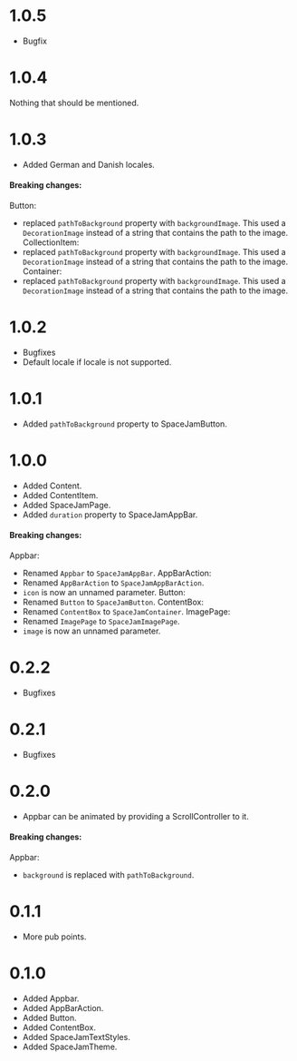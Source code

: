 # 1.0.5
* Bugfix
# 1.0.4
Nothing that should be mentioned.
# 1.0.3
* Added German and Danish locales.
#### Breaking changes:
Button:
- replaced `pathToBackground` property with `backgroundImage`.
  This used a `DecorationImage` instead of a string that contains the path to the image.
CollectionItem:
- replaced `pathToBackground` property with `backgroundImage`.
  This used a `DecorationImage` instead of a string that contains the path to the image.
Container:
- replaced `pathToBackground` property with `backgroundImage`.
  This used a `DecorationImage` instead of a string that contains the path to the image.
# 1.0.2
* Bugfixes
* Default locale if locale is not supported.
# 1.0.1
* Added `pathToBackground` property to SpaceJamButton.
# 1.0.0
* Added Content.
* Added ContentItem.
* Added SpaceJamPage.
* Added `duration` property to SpaceJamAppBar.

#### Breaking changes:
Appbar:
- Renamed `Appbar` to `SpaceJamAppBar`. 
AppBarAction:
- Renamed `AppBarAction` to `SpaceJamAppBarAction`.
- `icon` is now an unnamed parameter.
Button:
- Renamed `Button` to `SpaceJamButton`.
ContentBox:
- Renamed `ContentBox` to `SpaceJamContainer`.
ImagePage:
- Renamed `ImagePage` to `SpaceJamImagePage`.
- `image` is now an unnamed parameter.
# 0.2.2
* Bugfixes
# 0.2.1
* Bugfixes
# 0.2.0
* Appbar can be animated by providing a ScrollController to it.
#### Breaking changes:
Appbar:
- `background` is replaced with `pathToBackground`.
# 0.1.1
* More pub points.
# 0.1.0
* Added Appbar.
* Added AppBarAction.
* Added Button.
* Added ContentBox.
* Added SpaceJamTextStyles.
* Added SpaceJamTheme.
